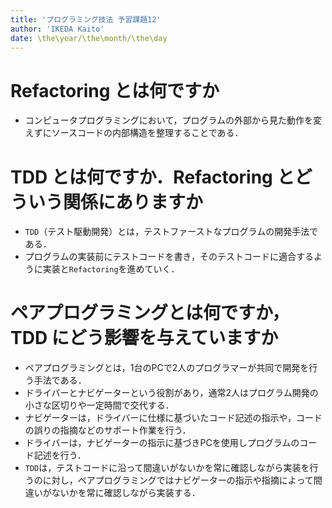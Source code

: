 ```yaml
---
title: 'プログラミング技法 予習課題12'
author: 'IKEDA Kaito'
date: \the\year/\the\month/\the\day
---
```


# Refactoring とは何ですか

- コンピュータプログラミングにおいて，プログラムの外部から見た動作を変えずにソースコードの内部構造を整理することである．


# TDD とは何ですか．Refactoring とどういう関係にありますか

- `TDD`（テスト駆動開発）とは，テストファーストなプログラムの開発手法である．
- プログラムの実装前にテストコードを書き，そのテストコードに適合するように実装と`Refactoring`を進めていく．


# ペアプログラミングとは何ですか，TDD にどう影響を与えていますか

- ペアプログラミングとは，1台のPCで2人のプログラマーが共同で開発を行う手法である．
- ドライバーとナビゲーターという役割があり，通常2人はプログラム開発の小さな区切りや一定時間で交代する．
- ナビゲーターは，ドライバーに仕様に基づいたコード記述の指示や，コードの誤りの指摘などのサポート作業を行う．
- ドライバーは，ナビゲーターの指示に基づきPCを使用しプログラムのコード記述を行う．
- `TDD`は，テストコードに沿って間違いがないかを常に確認しながら実装を行うのに対し，ペアプログラミングではナビゲーターの指示や指摘によって間違いがないかを常に確認しながら実装する．